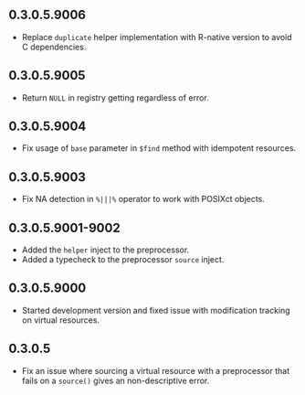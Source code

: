 ## 0.3.0.5.9006

* Replace `duplicate` helper implementation with R-native version to avoid C dependencies.

## 0.3.0.5.9005

* Return `NULL` in registry getting regardless of error.

## 0.3.0.5.9004

* Fix usage of `base` parameter in `$find` method with idempotent resources.

## 0.3.0.5.9003

* Fix NA detection in `%|||%` operator to work with POSIXct objects.

## 0.3.0.5.9001-9002

* Added the `helper` inject to the preprocessor.
* Added a typecheck to the preprocessor `source` inject.

## 0.3.0.5.9000

* Started development version and fixed issue with modification
  tracking on virtual resources.

## 0.3.0.5

 * Fix an issue where sourcing a virtual resource with a preprocessor
   that fails on a `source()` gives an non-descriptive error.
